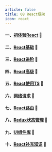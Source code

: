 ```yaml
---
article: false
title: 08 React框架
icon: react
---
```


#### 一、[初体验React](/web/react/react01/) :book:
#### 二、[React基础](/web/react/react02/) :book:
#### 三、[React进阶](/web/react/react03/) :book:
#### 四、[React高级](/web/react/react04/) :book:
#### 五、[React使用TS](/web/react/react05/) :book:
#### 六、[网络请求](/web/react/react06/) :book:
#### 七、[React路由](/web/react/react07/) :book:
#### 八、[Redux状态管理](/web/react/react08/) :book:
#### 九、[UI组件库](/web/react/react09/) :book:
#### 十、[React补充知识](/web/react/react10/) :book:


